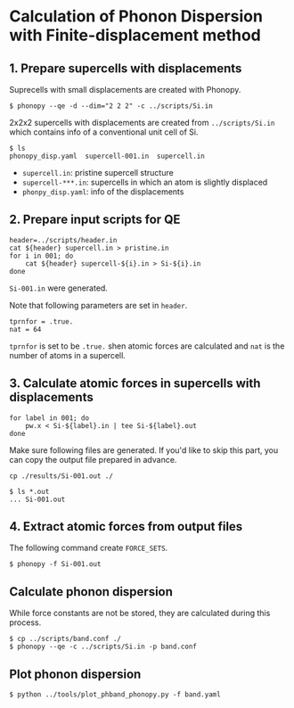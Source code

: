 Calculation of Phonon Dispersion with Finite-displacement method
=================================================================

## 1. Prepare supercells with displacements

Suprecells with small displacements are created with Phonopy.

```
$ phonopy --qe -d --dim="2 2 2" -c ../scripts/Si.in
```

2x2x2 supercells with displacements are created from `../scripts/Si.in` 
which contains info of a conventional unit cell of Si.

```
$ ls
phonopy_disp.yaml  supercell-001.in  supercell.in
```

* ``supercell.in``: pristine supercell structure
* ``supercell-***.in``: supercells in which an atom is slightly displaced
* ``phonpy_disp.yaml``: info of the displacements

## 2. Prepare input scripts for QE

```
header=../scripts/header.in
cat ${header} supercell.in > pristine.in
for i in 001; do
    cat ${header} supercell-${i}.in > Si-${i}.in
done
```

``Si-001.in`` were generated.

Note that following parameters are set in ``header``.

```
tprnfor = .true.
nat = 64
```

``tprnfor`` is set to be ``.true.`` shen atomic forces are calculated and 
``nat`` is the number of atoms in a supercell.


## 3. Calculate atomic forces in supercells with displacements

```
for label in 001; do
    pw.x < Si-${label}.in | tee Si-${label}.out
done
```

Make sure following files are generated.
If you'd like to skip this part, you can copy the output file prepared in advance.

```
cp ./results/Si-001.out ./
```

```
$ ls *.out
... Si-001.out
```

## 4. Extract atomic forces from output files

The following command create ``FORCE_SETS``.

```
$ phonopy -f Si-001.out
```

## Calculate phonon dispersion

While force constants are not be stored, they are calculated during this process.

```
$ cp ../scripts/band.conf ./
$ phonopy --qe -c ../scripts/Si.in -p band.conf
```

## Plot phonon dispersion

```
$ python ../tools/plot_phband_phonopy.py -f band.yaml
```

